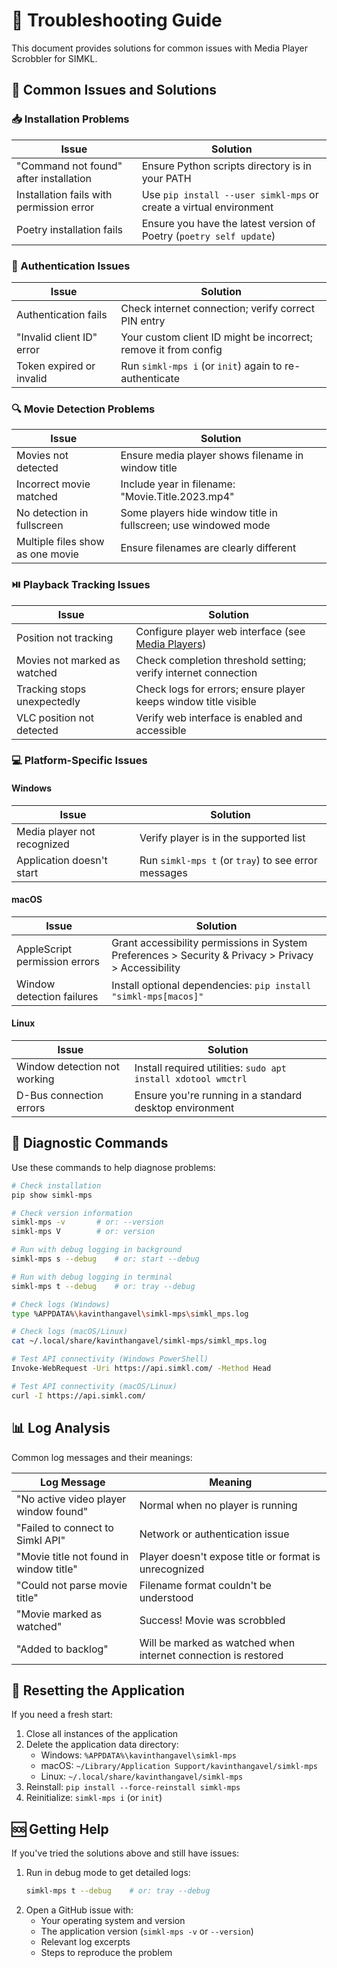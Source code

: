 # 🔧 Troubleshooting Guide

This document provides solutions for common issues with Media Player Scrobbler for SIMKL.

## 🚨 Common Issues and Solutions

### 📥 Installation Problems

| Issue | Solution |
|-------|----------|
| "Command not found" after installation | Ensure Python scripts directory is in your PATH |
| Installation fails with permission error | Use `pip install --user simkl-mps` or create a virtual environment |
| Poetry installation fails | Ensure you have the latest version of Poetry (`poetry self update`) |

### 🔐 Authentication Issues

| Issue | Solution |
|-------|----------|
| Authentication fails | Check internet connection; verify correct PIN entry |
| "Invalid client ID" error | Your custom client ID might be incorrect; remove it from config |
| Token expired or invalid | Run `simkl-mps i` (or `init`) again to re-authenticate |

### 🔍 Movie Detection Problems

| Issue | Solution |
|-------|----------|
| Movies not detected | Ensure media player shows filename in window title |
| Incorrect movie matched | Include year in filename: "Movie.Title.2023.mp4" |
| No detection in fullscreen | Some players hide window title in fullscreen; use windowed mode |
| Multiple files show as one movie | Ensure filenames are clearly different |

### ⏯️ Playback Tracking Issues

| Issue | Solution |
|-------|----------|
| Position not tracking | Configure player web interface (see [Media Players](media-players.md)) |
| Movies not marked as watched | Check completion threshold setting; verify internet connection |
| Tracking stops unexpectedly | Check logs for errors; ensure player keeps window title visible |
| VLC position not detected | Verify web interface is enabled and accessible |

### 💻 Platform-Specific Issues

#### Windows

| Issue | Solution |
|-------|----------|
| Media player not recognized | Verify player is in the supported list |
| Application doesn't start | Run `simkl-mps t` (or `tray`) to see error messages |

#### macOS

| Issue | Solution |
|-------|----------|
| AppleScript permission errors | Grant accessibility permissions in System Preferences > Security & Privacy > Privacy > Accessibility |
| Window detection failures | Install optional dependencies: `pip install "simkl-mps[macos]"` |

#### Linux

| Issue | Solution |
|-------|----------|
| Window detection not working | Install required utilities: `sudo apt install xdotool wmctrl` |
| D-Bus connection errors | Ensure you're running in a standard desktop environment |

## 🔬 Diagnostic Commands

Use these commands to help diagnose problems:

```bash
# Check installation
pip show simkl-mps

# Check version information
simkl-mps -v       # or: --version
simkl-mps V        # or: version

# Run with debug logging in background
simkl-mps s --debug    # or: start --debug

# Run with debug logging in terminal
simkl-mps t --debug    # or: tray --debug

# Check logs (Windows)
type %APPDATA%\kavinthangavel\simkl-mps\simkl_mps.log

# Check logs (macOS/Linux)
cat ~/.local/share/kavinthangavel/simkl-mps/simkl_mps.log

# Test API connectivity (Windows PowerShell)
Invoke-WebRequest -Uri https://api.simkl.com/ -Method Head

# Test API connectivity (macOS/Linux)
curl -I https://api.simkl.com/
```

## 📊 Log Analysis

Common log messages and their meanings:

| Log Message | Meaning |
|-------------|---------|
| "No active video player window found" | Normal when no player is running |
| "Failed to connect to Simkl API" | Network or authentication issue |
| "Movie title not found in window title" | Player doesn't expose title or format is unrecognized |
| "Could not parse movie title" | Filename format couldn't be understood |
| "Movie marked as watched" | Success! Movie was scrobbled |
| "Added to backlog" | Will be marked as watched when internet connection is restored |

## 🔄 Resetting the Application

If you need a fresh start:

1. Close all instances of the application
2. Delete the application data directory:
   - Windows: `%APPDATA%\kavinthangavel\simkl-mps`
   - macOS: `~/Library/Application Support/kavinthangavel/simkl-mps`
   - Linux: `~/.local/share/kavinthangavel/simkl-mps`
3. Reinstall: `pip install --force-reinstall simkl-mps`
4. Reinitialize: `simkl-mps i` (or `init`)

## 🆘 Getting Help

If you've tried the solutions above and still have issues:

1. Run in debug mode to get detailed logs:
   ```bash
   simkl-mps t --debug    # or: tray --debug
   ```
2. Open a GitHub issue with:
   - Your operating system and version
   - The application version (`simkl-mps -v` or `--version`)
   - Relevant log excerpts
   - Steps to reproduce the problem
